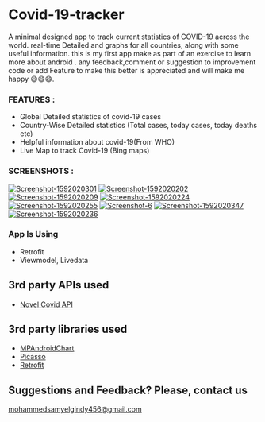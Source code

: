 # Covid-19-tracker
A minimal designed app to track current statistics of COVID-19 across the world. 
real-time Detailed and graphs for all countries, along with some useful information.
this is my first app make as part of an exercise to learn more about android .
any feedback,comment or suggestion to improvement code or add Feature to make this better is appreciated and will make me happy 😄😄😄.

### FEATURES : 
- Global Detailed statistics of covid-19 cases
- Country-Wise Detailed statistics (Total cases, today cases, today deaths etc)
- Helpful information about covid-19(From WHO)
- Live Map to track Covid-19 (Bing maps)
 
### SCREENSHOTS : 
<a href="https://ibb.co/y54y1Hq"><img src="https://i.ibb.co/y54y1Hq/Screenshot-1592020301.png" alt="Screenshot-1592020301" border="0" target="_blank"></a>
<a href="https://ibb.co/j89x9pM"><img src="https://i.ibb.co/j89x9pM/Screenshot-1592020202.png" alt="Screenshot-1592020202" border="0"></a> 
<a href="https://ibb.co/v4JSWWC"><img src="https://i.ibb.co/v4JSWWC/Screenshot-1592020209.png" alt="Screenshot-1592020209" border="0"></a> 
<a href="https://ibb.co/ZS6ZVYN"><img src="https://i.ibb.co/ZS6ZVYN/Screenshot-1592020224.png" alt="Screenshot-1592020224" border="0"></a>
<a href="https://ibb.co/Bf6FkRz"><img src="https://i.ibb.co/Bf6FkRz/Screenshot-1592020255.png" alt="Screenshot-1592020255" border="0"></a> 
<a href="https://ibb.co/cw2zgDg"><img src="https://i.ibb.co/cw2zgDg/Screenshot-6.png" alt="Screenshot-6" border="0"></a> 
<a href="https://ibb.co/7WJxrvv"><img src="https://i.ibb.co/7WJxrvv/Screenshot-1592020347.png" alt="Screenshot-1592020347" border="0"></a> 
<a href="https://ibb.co/VvDG2Kq"><img src="https://i.ibb.co/VvDG2Kq/Screenshot-1592020236.png" alt="Screenshot-1592020236" border="0"></a> 

### App Is Using
- Retrofit
- Viewmodel, Livedata

## 3rd party APIs used
- [Novel Covid API](https://github.com/NovelCOVID/API)

## 3rd party libraries used
- [MPAndroidChart](https://github.com/PhilJay/MPAndroidChart)
- [Picasso](https://github.com/square/picasso)
- [Retrofit](https://github.com/square/retrofit)

## Suggestions and Feedback? Please, contact us
mohammedsamyelgindy456@gmail.com
